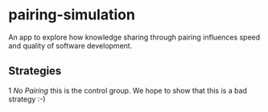 # pairing-simulation

An app to explore how knowledge sharing through pairing influences speed and
quality of software development.

## Strategies

1 _No Pairing_ this is the control group. We hope to show that this is a bad strategy :-)

